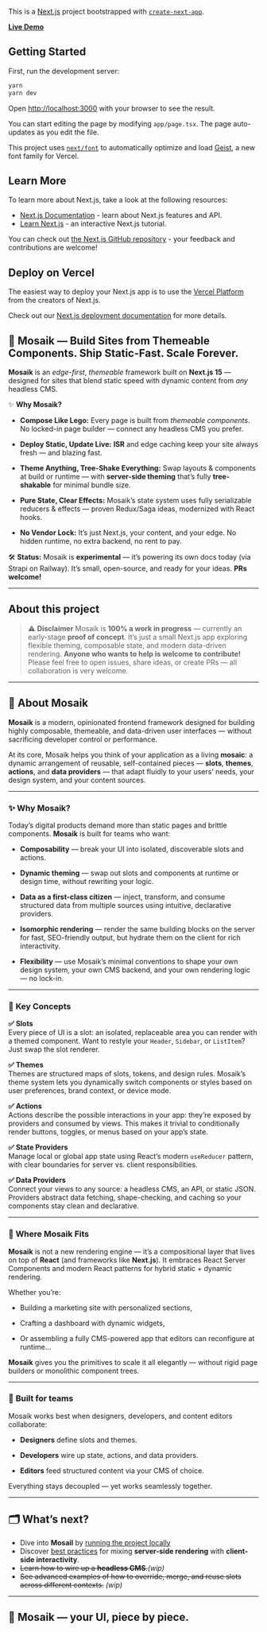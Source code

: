 This is a [Next.js](https://nextjs.org) project bootstrapped with [`create-next-app`](https://nextjs.org/docs/app/api-reference/cli/create-next-app).

[**Live Demo**](https://mosaik.javascript.moe)  

## Getting Started

First, run the development server:

```bash
yarn
yarn dev
```

Open [http://localhost:3000](http://localhost:3000) with your browser to see the result.

You can start editing the page by modifying `app/page.tsx`. The page auto-updates as you edit the file.

This project uses [`next/font`](https://nextjs.org/docs/app/building-your-application/optimizing/fonts) to automatically optimize and load [Geist](https://vercel.com/font), a new font family for Vercel.

## Learn More

To learn more about Next.js, take a look at the following resources:

- [Next.js Documentation](https://nextjs.org/docs) - learn about Next.js features and API.
- [Learn Next.js](https://nextjs.org/learn) - an interactive Next.js tutorial.

You can check out [the Next.js GitHub repository](https://github.com/vercel/next.js) - your feedback and contributions are welcome!

## Deploy on Vercel

The easiest way to deploy your Next.js app is to use the [Vercel Platform](https://vercel.com/new?utm_medium=default-template&filter=next.js&utm_source=create-next-app&utm_campaign=create-next-app-readme) from the creators of Next.js.

Check out our [Next.js deployment documentation](https://nextjs.org/docs/app/building-your-application/deploying) for more details.

## 🧩 Mosaik — Build Sites from Themeable Components. Ship Static-Fast. Scale Forever.

**Mosaik** is an _edge-first_, _themeable_ framework built on **Next.js 15** — designed for sites that blend static speed with dynamic content from _any_ headless CMS.

✨ **Why Mosaik?**

-   **Compose Like Lego:** Every page is built from _themeable components_. No locked-in page builder — connect any headless CMS you prefer.
    
-   **Deploy Static, Update Live:** **ISR** and edge caching keep your site always fresh — and blazing fast.
    
-   **Theme Anything, Tree-Shake Everything:** Swap layouts & components at build or runtime — with **server-side theming** that’s fully **tree-shakable** for minimal bundle size.
    
-   **Pure State, Clear Effects:** Mosaik’s state system uses fully serializable reducers & effects — proven Redux/Saga ideas, modernized with React hooks.
    
-   **No Vendor Lock:** It’s just Next.js, your content, and your edge. No hidden runtime, no extra backend, no rent to pay.
    

🛠️ **Status:** Mosaik is **experimental** — it’s powering its own docs today (via Strapi on Railway). It’s small, open-source, and ready for your ideas. **PRs welcome!**

--------

## About this project

> ⚠️ **Disclaimer**
> Mosaik is **100% a work in progress** — currently an early-stage **proof of concept**.
> It’s just a small Next.js app exploring flexible theming, composable state, and modern data-driven rendering.
> **Anyone who wants to help is welcome to contribute!** Please feel free to open issues, share ideas, or create PRs — all collaboration is very welcome.

---

## 🧩 About Mosaik

**Mosaik** is a modern, opinionated frontend framework designed for building highly composable, themeable, and data-driven user interfaces — without sacrificing developer control or performance.

At its core, Mosaik helps you think of your application as a living **mosaic**: a dynamic arrangement of reusable, self-contained pieces — **slots**, **themes**, **actions**, and **data providers** — that adapt fluidly to your users’ needs, your design system, and your content sources.

----------

### ✨ **Why Mosaik?**

Today’s digital products demand more than static pages and brittle components. **Mosaik** is built for teams who want:

-   **Composability** — break your UI into isolated, discoverable slots and actions.
    
-   **Dynamic theming** — swap out slots and components at runtime or design time, without rewriting your logic.
    
-   **Data as a first-class citizen** — inject, transform, and consume structured data from multiple sources using intuitive, declarative providers.
    
-   **Isomorphic rendering** — render the same building blocks on the server for fast, SEO-friendly output, but hydrate them on the client for rich interactivity.
    
-   **Flexibility** — use Mosaik’s minimal conventions to shape your own design system, your own CMS backend, and your own rendering logic — no lock-in.
    

----------

### 🧩 **Key Concepts**

**✅ Slots**  
Every piece of UI is a slot: an isolated, replaceable area you can render with a themed component. Want to restyle your `Header`, `Sidebar`, or `ListItem`? Just swap the slot renderer.

**✅ Themes**  
Themes are structured maps of slots, tokens, and design rules. Mosaik’s theme system lets you dynamically switch components or styles based on user preferences, brand context, or device mode.

**✅ Actions**  
Actions describe the possible interactions in your app: they’re exposed by providers and consumed by views. This makes it trivial to conditionally render buttons, toggles, or menus based on your app’s state.

**✅ State Providers**  
Manage local or global app state using React’s modern `useReducer` pattern, with clear boundaries for server vs. client responsibilities.

**✅ Data Providers**  
Connect your views to any source: a headless CMS, an API, or static JSON. Providers abstract data fetching, shape-checking, and caching so your components stay clean and declarative.

----------

### 🔗 **Where Mosaik Fits**

**Mosaik** is not a new rendering engine — it’s a compositional layer that lives on top of **React** (and frameworks like **Next.js**). It embraces React Server Components and modern React patterns for hybrid static + dynamic rendering.

Whether you’re:

-   Building a marketing site with personalized sections,
    
-   Crafting a dashboard with dynamic widgets,
    
-   Or assembling a fully CMS-powered app that editors can reconfigure at runtime…
    

**Mosaik** gives you the primitives to scale it all elegantly — without rigid page builders or monolithic component trees.

----------

### 🚀 **Built for teams**

Mosaik works best when designers, developers, and content editors collaborate:

-   **Designers** define slots and themes.
    
-   **Developers** wire up state, actions, and data providers.
    
-   **Editors** feed structured content via your CMS of choice.
    

Everything stays decoupled — yet works seamlessly together.

----------

## 🗂️ **What’s next?**

-   Dive into **Mosail** by [running the project locally](https://mosaik.javascript.moe/mosaik/run-the-docs-locally)
-   Discover [best practices](https://mosaik.javascript.moe/mosaik/key-principles) for mixing **server-side rendering** with **client-side interactivity**.
-   ~~Learn how to wire up a **headless CMS**.~~*(wip)*
-   ~~See advanced examples of how to override, merge, and reuse slots across different contexts.~~ *(wip)*
    

----------

## 🧩 **Mosaik** — your UI, piece by piece.